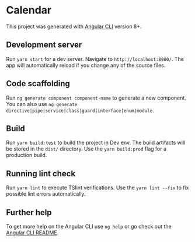 # Calendar

This project was generated with [Angular CLI](https://github.com/angular/angular-cli) version 8+.

## Development server

Run `yarn start` for a dev server. Navigate to `http://localhost:8000/`. The app will automatically reload if you change any of the source files.

## Code scaffolding

Run `ng generate component component-name` to generate a new component. You can also use `ng generate directive|pipe|service|class|guard|interface|enum|module`.

## Build

Run `yarn build:test` to build the project in Dev env. The build artifacts will be stored in the `dist/` directory. Use the `yarn build:prod` flag for a production build.

## Running lint check

Run `yarn lint` to execute TSlint verifications. Use the `yarn lint --fix` to fix possible lint errors automatically.

## Further help

To get more help on the Angular CLI use `ng help` or go check out the [Angular CLI README](https://github.com/angular/angular-cli/blob/master/README.md).
